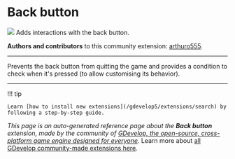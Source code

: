 # Back button

<img src="https://resources.gdevelop-app.com/assets/Icons/keyboard-backspace.svg" class="extension-icon"></img>
Adds interactions with the back button.

**Authors and contributors** to this community extension: [arthuro555](https://gd.games/arthuro555).

---

Prevents the back button from quitting the game and provides a condition to check when it's pressed (to allow customising its behavior).

---

!!! tip

    Learn [how to install new extensions](/gdevelop5/extensions/search) by following a step-by-step guide.

*This page is an auto-generated reference page about the **Back button** extension, made by the community of [GDevelop, the open-source, cross-platform game engine designed for everyone](https://gdevelop.io/).* Learn more about [all GDevelop community-made extensions here](/gdevelop5/extensions).